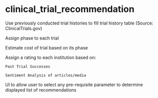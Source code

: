# clinical_trial_recommendation

Use previously conducted trial histories to fill trial history table (Source: ClinicalTrials.gov) 

Assign phase to each trial

Estimate cost of trial based on its phase

Assign a rating to each institution based on: 
	
	Past Trial Successes
	
	Sentiment Analysis of articles/media  

UI to allow user to select any pre-requisite parameter to determine displayed list of recommendations
